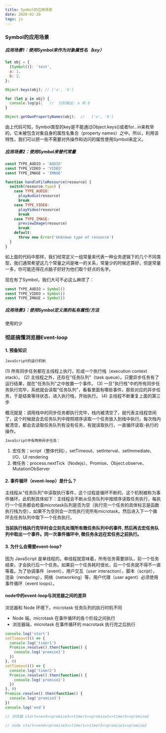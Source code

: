 ```yaml
---
title: Symbol的应用场景
date: 2020-02-20
tags: js
---
```


### Symbol的应用场景

##### 应用场景1：使用Symbol来作为对象属性名（key）

``` js
let obj = {
  [Symbol()]: 'test',
  a: 1,
  b: 2,
};

Object.keys(obj); // ['a', 'b']

for (let p in obj) {
  console.log(p);   //  分别输出: a 和 b
}

Object.getOwnPropertyNames(obj);  //   ['a', 'b']
```

由上代码可知，Symbol类型的key是不能通过Object.keys()或者for...in来枚举的，它未被包含对象自身的属性名集合（property names）之中。所以，利用该特性，我们可以把一些不需要对外操作和访问的属性使用Symbol来定义。

##### 应用场景2：使用Symbol来替代常量

``` js
const TYPE_AUDIO = 'AUDIO'
const TYPE_VIDEO = 'VIDEO'
const TYPE_IMAGE = 'IMAGE'

function handleFileResource(resource) {
  switch(resource.type) {
    case TYPE_AUDIO:
      playAudio(resource)
      break
    case TYPE_VIDEO:
      playVideo(resource)
      break
    case TYPE_IMAGE:
      previewImage(resource)
      break
    default:
      throw new Error('Unknown type of resource')
  }
}
```

如上面的代码中那样，我们经常定义一组常量来代表一种业务逻辑下的几个不同类型，我们通常希望这几个常量之间是唯一的关系，常量少的时候还算好，但是常量一多，你可能还得花点脑子好好为他们取个好点的名字。

现在有了Symbol，我们大可不必这么麻烦了：

``` js
const TYPE_AUDIO = Symbol()
const TYPE_VIDEO = Symbol()
const TYPE_IMAGE = Symbol()
```

##### 应用场景3：使用Symbol定义类的私有属性/方法

使用的少

### 彻底搞懂浏览器Event-loop

#### 1. 预备知识

``` txt
JavaScript的运行机制
```

(1) 所有同步任务都在主线程上执行，形成一个执行栈（execution context stack）。
(2) 主线程之外，还存在"任务队列"（task queue）。只要异步任务有了运行结果，就在"任务队列"之中放置一个事件。
(3) 一旦"执行栈"中的所有同步任务执行完毕，系统就会读取"任务队列"，看看里面有哪些事件。那些对应的异步任务，于是结束等待状态，进入执行栈，开始执行。
(4) 主线程不断重复上面的第三步

概况就是：调用栈中的同步任务都执行完毕，栈内被清空了，就代表主线程空闲了，这个时候就会去任务队列中按照顺序读取一个任务放入到栈中执行。每次栈内被清空，都会去读取任务队列有没有任务，有就读取执行，一直循环读取-执行的操作。

``` txt
JavaScript中有两种异步任务：
```

1. 宏任务：script（整体代码），setTimeout、setInterval、setImmediate、I/O、UI rendering
2. 微任务：process.nextTick（Nodejs）、Promise、Object.observe、MutationObServer

#### 2. 事件循环（event-loop）是什么？

主线程从"任务队列"中读取执行事件，这个过程是循环不断的，这个机制被称为事件循环。此机制具体如下：主线程会不断从任务队列中按顺序读取任务执行，每执行一个任务都会检查microtask队列是否为空（执行完一个任务的具体标志是函数执行栈为空），如果不为空则会一次性执行完所有microtask。然后进入下一个循环去任务队列中取下一个任务执行。

**当前执行栈执行完毕时会立刻先处理所有微任务队列中的事件, 然后再去宏任务队列中取出一个事件。同一次事件循环中, 微任务永远在宏任务之前执行。**

#### 3. 为什么会需要event-loop?

因为 JavaScript 是单线程的。单线程就意味着，所有任务需要排队，前一个任务结束，才会执行后一个任务。如果前一个任务耗时很长，后一个任务就不得不一直等着。为了协调事件（event），用户交互（user interaction），脚本（script），渲染（rendering），网络（networking）等，用户代理（user agent）必须使用事件循环（event loops）。


#### node中的event-loop与浏览器之间的差异

浏览器和 Node 环境下，microtask 任务队列的执行时机不同

* Node 端，microtask 在事件循环的各个阶段之间执行
* 浏览器端，microtask 在事件循环的 macrotask 执行完之后执行

``` js
console.log('start')
setTimeout(() => {
  console.log('timer1')
  Promise.resolve().then(function() {
    console.log('promise1')
  })
}, 0)
setTimeout(() => {
  console.log('timer2')
  Promise.resolve().then(function() {
    console.log('promise2')
  })
}, 0)
Promise.resolve().then(function() {
  console.log('promise3')
})
console.log('end')

// 浏览器 start=>end=>promise3=>timer1=>promise1=>timer2=>promise2

// node start=>end=>promise3=>timer1=>timer2=>promise1=>promise2
```
